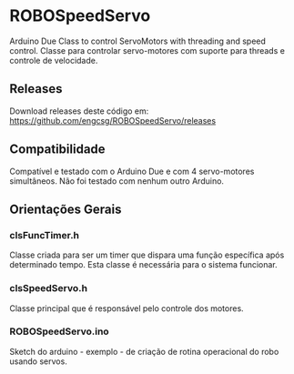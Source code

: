 # ROBOSpeedServo
Arduino Due Class to control ServoMotors with threading and speed control.
Classe para controlar servo-motores com suporte para threads e controle de velocidade.

## Releases
Download releases deste código em: https://github.com/engcsg/ROBOSpeedServo/releases

## Compatibilidade
Compatível e testado com o Arduino Due e com 4 servo-motores simultâneos.
Não foi testado com nenhum outro Arduino.

## Orientações Gerais

### clsFuncTimer.h
Classe criada para ser um timer que dispara uma função específica após determinado tempo.
Esta classe é necessária para o sistema funcionar.

### clsSpeedServo.h
Classe principal que é responsável pelo controle dos motores.

### ROBOSpeedServo.ino
Sketch do arduino - exemplo - de criação de rotina operacional do robo usando servos.

